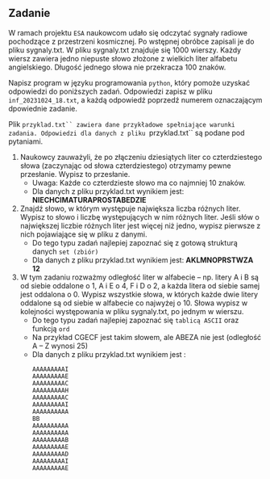 ## Zadanie

W ramach projektu `ESA` naukowcom udało się odczytać sygnały radiowe pochodzące z przestrzeni kosmicznej. Po wstępnej obróbce zapisali je do pliku sygnaly.txt.
W pliku sygnaly.txt znajduje się 1000 wierszy. Każdy wiersz zawiera jedno niepuste słowo złożone z wielkich liter alfabetu angielskiego. Długość jednego słowa nie przekracza 100 znaków.

Napisz program w języku programowania `python`, który pomoże uzyskać odpowiedzi do poniższych zadań. Odpowiedzi zapisz w pliku `inf_20231024_18.txt`, a każdą odpowiedź poprzedź numerem oznaczającym dpowiednie zadanie.

Plik `przyklad.txt`` zawiera dane przykładowe spełniające warunki zadania. Odpowiedzi dla danych z pliku `przyklad.txt`` są podane pod pytaniami.

1. Naukowcy zauważyli, że po złączeniu dziesiątych liter co czterdziestego słowa (zaczynając od słowa czterdziestego) otrzymamy pewne przesłanie. Wypisz to przesłanie.
    - Uwaga: Każde co czterdzieste słowo ma co najmniej 10 znaków.
    - Dla danych z pliku przyklad.txt wynikiem jest: **NIECHCIMATURAPROSTABEDZIE**
1. Znajdź słowo, w którym występuje największa liczba różnych liter. Wypisz to słowo i liczbę występujących w nim różnych liter. Jeśli słów o największej liczbie różnych liter jest więcej niż jedno, wypisz pierwsze z nich pojawiające się w pliku z danymi.
    - Do tego typu zadań najlepiej zapoznać się z gotową strukturą danych `set (zbiór)`
    - Dla danych z pliku przyklad.txt wynikiem jest: **AKLMNOPRSTWZA 12**
1. W tym zadaniu rozważmy odległość liter w alfabecie – np. litery A i B są od siebie oddalone o 1, A i E o 4, F i D o 2, a każda litera od siebie samej jest oddalona o 0. Wypisz wszystkie słowa, w których każde dwie litery oddalone są od siebie w alfabecie co najwyżej o 10. Słowa wypisz w kolejności występowania w pliku sygnaly.txt, po jednym w wierszu.
    - Do tego typu zadań najlepiej zapoznać się `tablicą ASCII` oraz funkcją `ord`
    - Na przykład CGECF jest takim słowem, ale ABEZA nie jest (odległość A – Z wynosi 25)
    - Dla danych z pliku przyklad.txt wynikiem jest :
        ```
        AAAAAAAAAI
        AAAAAAAAAE
        AAAAAAAAAC
        AAAAAAAAAH
        AAAAAAAAAC
        AAAAAAAAAI
        AAAAAAAAAA
        BB
        AAAAAAAAAA
        AAAAAAAAAA
        AAAAAAAAAB
        AAAAAAAAAE
        AAAAAAAAAD
        AAAAAAAAAI
        AAAAAAAAAE
        ```
